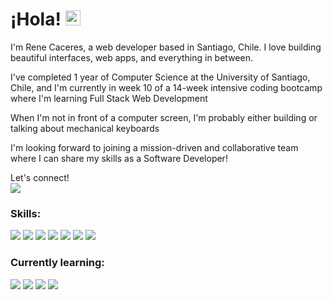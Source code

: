 # ¡Hola! <img src="https://user-images.githubusercontent.com/1303154/88677602-1635ba80-d120-11ea-84d8-d263ba5fc3c0.gif" width="24px" alt="hi">
I'm Rene Caceres, a web developer based in Santiago, Chile. I love building beautiful interfaces, web apps, and everything in between.

I've completed 1 year of Computer Science at the University of Santiago, Chile, and I'm currently in week 10 of a 14-week intensive coding bootcamp where I'm learning Full Stack Web Development

When I'm not in front of a computer screen, I'm probably either building or talking about mechanical keyboards

I'm looking forward to joining a mission-driven and collaborative team where I can share my skills as a Software Developer!

Let's connect! <br> [![](https://img.shields.io/badge/linkedin-1d4ed8?style=for-the-badge&logo=linkedin&logoColor=white)](https://www.linkedin.com/in/renecaceresdeveloper/)

### Skills:
[![](https://img.shields.io/badge/nextjs-18181b?style=for-the-badge&logo=next.js&logoColor=white)](https://nextjs.org/)
[![](https://img.shields.io/badge/tailwindcss-134e4a?style=for-the-badge&logo=tailwindcss&logoColor=white)](https://tailwindcss.com/)
[![](https://img.shields.io/badge/reactjs-0c4a6e?style=for-the-badge&logo=react&logoColor=white)](https://reactjs.org/)
[![](https://img.shields.io/badge/flask-1c1917?style=for-the-badge&logo=flask&logoColor=white)](https://flask.palletsprojects.com/en/2.1.x/)
[![](https://img.shields.io/badge/javascipt-ca8a04?style=for-the-badge&logo=javascript&logoColor=white)](https://developer.mozilla.org/en-US/docs/Web/JavaScript)
[![](https://img.shields.io/badge/python-2563eb?style=for-the-badge&logo=python&logoColor=white)](https://www.python.org/)
[![](https://img.shields.io/badge/mysql-ea580c?style=for-the-badge&logo=mysql&logoColor=white)](https://www.mysql.com/)

### Currently learning:
[![](https://img.shields.io/badge/mongodb-16a34a?style=for-the-badge&logo=mongodb&logoColor=white)](https://www.mongodb.com/)
[![](https://img.shields.io/badge/express-475569?style=for-the-badge&logo=express&logoColor=white)](https://expressjs.com/)
[![](https://img.shields.io/badge/nodejs-14532d?style=for-the-badge&logo=node.js&logoColor=white)](https://nodejs.org/en/)
[![](https://img.shields.io/badge/framermotion-4c1d95?style=for-the-badge&logo=framer&logoColor=white)](https://nodejs.org/en/)
